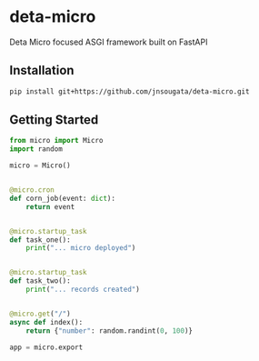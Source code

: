 # deta-micro
Deta Micro focused ASGI framework built on FastAPI

## Installation
```bash
pip install git+https://github.com/jnsougata/deta-micro.git
```

## Getting Started

```python
from micro import Micro
import random

micro = Micro()


@micro.cron
def corn_job(event: dict):
    return event


@micro.startup_task
def task_one():
    print("... micro deployed")


@micro.startup_task
def task_two():
    print("... records created")


@micro.get("/")
async def index():
    return {"number": random.randint(0, 100)}

app = micro.export

```